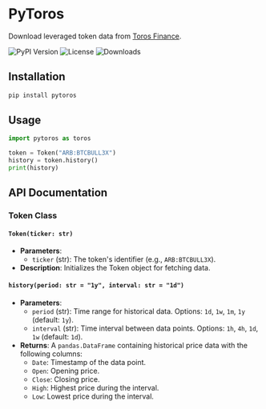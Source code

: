 # PyToros

Download leveraged token data from [Toros Finance](https://toros.finance/).

![PyPI Version](https://img.shields.io/pypi/v/pytoros)
![License](https://img.shields.io/github/license/dhruvan2006/pytoros)
![Downloads](https://img.shields.io/pypi/dm/pytoros)

## Installation
```bash
pip install pytoros
```

## Usage
```python
import pytoros as toros

token = Token("ARB:BTCBULL3X")
history = token.history()
print(history)
```

## API Documentation

### Token Class

#### `Token(ticker: str)`
- **Parameters**:
  - `ticker` (str): The token's identifier (e.g., `ARB:BTCBULL3X`).
- **Description**:
  Initializes the Token object for fetching data.

#### `history(period: str = "1y", interval: str = "1d")`
- **Parameters**:
  - `period` (str): Time range for historical data. Options: `1d`, `1w`, `1m`, `1y` (default: `1y`).
  - `interval` (str): Time interval between data points. Options: `1h`, `4h`, `1d`, `1w` (default: `1d`).
- **Returns**:
  A `pandas.DataFrame` containing historical price data with the following columns:
  - `Date`: Timestamp of the data point.
  - `Open`: Opening price.
  - `Close`: Closing price.
  - `High`: Highest price during the interval.
  - `Low`: Lowest price during the interval.
